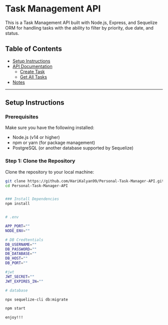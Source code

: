 # Task Management API

This is a Task Management API built with Node.js, Express, and Sequelize ORM for handling tasks with the ability to filter by priority, due date, and status.

## Table of Contents

- [Setup Instructions](#setup-instructions)
- [API Documentation](#api-documentation)
  - [Create Task](#create-task)
  - [Get All Tasks](#get-all-tasks)
- [Notes](#notes)

---

## Setup Instructions

### Prerequisites

Make sure you have the following installed:

- Node.js (v14 or higher)
- npm or yarn (for package management)
- PostgreSQL (or another database supported by Sequelize)

### Step 1: Clone the Repository

Clone the repository to your local machine:

```bash
git clone https://github.com/HariKalyan99/Personal-Task-Manager-API.git
cd Personal-Task-Manager-API


### Install Dependencies
npm install


# .env

APP_PORT=""
NODE_ENV=""

# DB Credtentials
DB_USERNAME=""
DB_PASSWORD=""
DB_DATABASE=""
DB_HOST=""
DB_PORT=""

#jwt 
JWT_SECRET=""
JWT_EXPIRES_IN=""

# database

npx sequelize-cli db:migrate

npm start

enjoy!!!